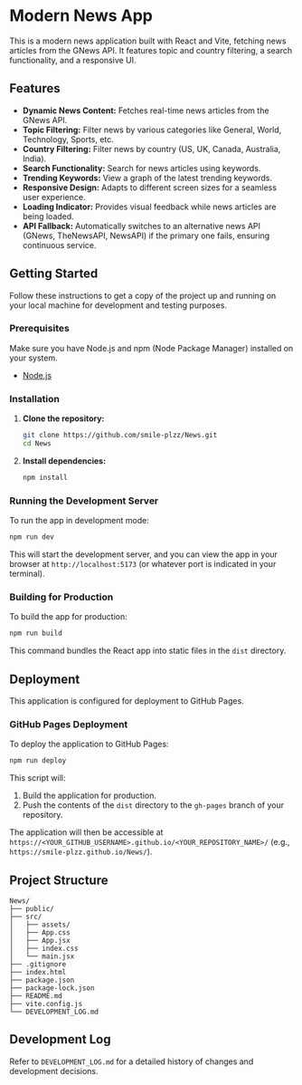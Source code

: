 # Modern News App

This is a modern news application built with React and Vite, fetching news articles from the GNews API. It features topic and country filtering, a search functionality, and a responsive UI.

## Features

-   **Dynamic News Content:** Fetches real-time news articles from the GNews API.
-   **Topic Filtering:** Filter news by various categories like General, World, Technology, Sports, etc.
-   **Country Filtering:** Filter news by country (US, UK, Canada, Australia, India).
-   **Search Functionality:** Search for news articles using keywords.
-   **Trending Keywords:** View a graph of the latest trending keywords.
-   **Responsive Design:** Adapts to different screen sizes for a seamless user experience.
-   **Loading Indicator:** Provides visual feedback while news articles are being loaded.
-   **API Fallback:** Automatically switches to an alternative news API (GNews, TheNewsAPI, NewsAPI) if the primary one fails, ensuring continuous service.

## Getting Started

Follow these instructions to get a copy of the project up and running on your local machine for development and testing purposes.

### Prerequisites

Make sure you have Node.js and npm (Node Package Manager) installed on your system.

-   [Node.js](https://nodejs.org/)

### Installation

1.  **Clone the repository:**

    ```bash
    git clone https://github.com/smile-plzz/News.git
    cd News
    ```

2.  **Install dependencies:**

    ```bash
    npm install
    ```

### Running the Development Server

To run the app in development mode:

```bash
npm run dev
```

This will start the development server, and you can view the app in your browser at `http://localhost:5173` (or whatever port is indicated in your terminal).

### Building for Production

To build the app for production:

```bash
npm run build
```

This command bundles the React app into static files in the `dist` directory.

## Deployment

This application is configured for deployment to GitHub Pages.

### GitHub Pages Deployment

To deploy the application to GitHub Pages:

```bash
npm run deploy
```

This script will:
1.  Build the application for production.
2.  Push the contents of the `dist` directory to the `gh-pages` branch of your repository.

The application will then be accessible at `https://<YOUR_GITHUB_USERNAME>.github.io/<YOUR_REPOSITORY_NAME>/` (e.g., `https://smile-plzz.github.io/News/`).

## Project Structure

```
News/
├── public/
├── src/
│   ├── assets/
│   ├── App.css
│   ├── App.jsx
│   ├── index.css
│   └── main.jsx
├── .gitignore
├── index.html
├── package.json
├── package-lock.json
├── README.md
├── vite.config.js
└── DEVELOPMENT_LOG.md
```

## Development Log

Refer to `DEVELOPMENT_LOG.md` for a detailed history of changes and development decisions.